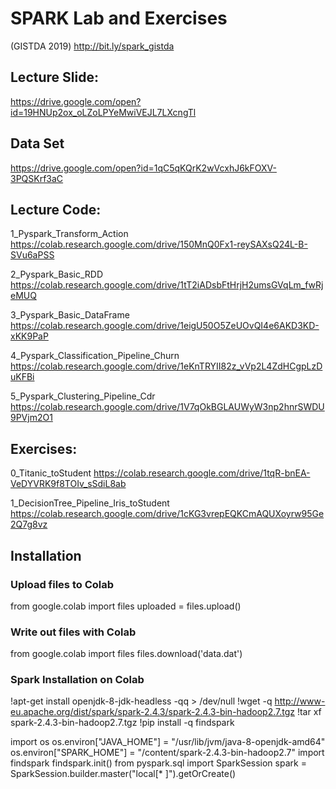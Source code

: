 # SPARK Lab and Exercises 
(GISTDA 2019)
http://bit.ly/spark_gistda

## Lecture Slide:

https://drive.google.com/open?id=19HNUp2ox_oLZoLPYeMwiVEJL7LXcngTl

## Data Set

https://drive.google.com/open?id=1qC5qKQrK2wVcxhJ6kFOXV-3PQSKrf3aC


## Lecture Code:

1_Pyspark_Transform_Action
https://colab.research.google.com/drive/150MnQ0Fx1-reySAXsQ24L-B-SVu6aPSS

2_Pyspark_Basic_RDD
https://colab.research.google.com/drive/1tT2iADsbFtHrjH2umsGVqLm_fwRjeMUQ

3_Pyspark_Basic_DataFrame
https://colab.research.google.com/drive/1eigU50O5ZeUOvQI4e6AKD3KD-xKK9PaP

4_Pyspark_Classification_Pipeline_Churn
https://colab.research.google.com/drive/1eKnTRYII82z_vVp2L4ZdHCgpLzDuKFBi

5_Pyspark_Clustering_Pipeline_Cdr
https://colab.research.google.com/drive/1V7qOkBGLAUWyW3np2hnrSWDU9PVjm2O1

## Exercises:

0_Titanic_toStudent
https://colab.research.google.com/drive/1tqR-bnEA-VeDYVRK9f8TOIv_sSdiL8ab

1_DecisionTree_Pipeline_Iris_toStudent
https://colab.research.google.com/drive/1cKG3vrepEQKCmAQUXoyrw95Ge2Q7g8vz

## Installation

### Upload files to Colab
from google.colab import files
uploaded = files.upload()


### Write out files with Colab
from google.colab import files
files.download('data.dat')

### Spark Installation on Colab

!apt-get install openjdk-8-jdk-headless -qq > /dev/null
!wget -q http://www-eu.apache.org/dist/spark/spark-2.4.3/spark-2.4.3-bin-hadoop2.7.tgz
!tar xf spark-2.4.3-bin-hadoop2.7.tgz
!pip install -q findspark

import os
os.environ["JAVA_HOME"] = "/usr/lib/jvm/java-8-openjdk-amd64"
os.environ["SPARK_HOME"] = "/content/spark-2.4.3-bin-hadoop2.7"
import findspark
findspark.init()
from pyspark.sql import SparkSession
spark = SparkSession.builder.master("local[* ]").getOrCreate()

